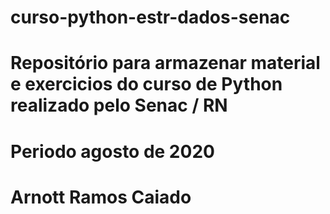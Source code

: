 # curso-python-estr-dados-senac

# Repositório para armazenar  material e exercicios do curso de Python realizado pelo Senac / RN
# Periodo  agosto de 2020
# Arnott Ramos Caiado
#

